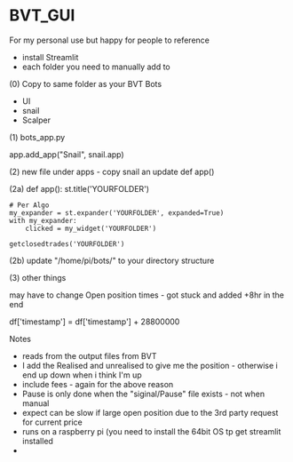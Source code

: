 # BVT_GUI

For my personal use but happy for people to reference 

* install Streamlit
* each folder you need to manually add to 

(0) Copy to same folder as your BVT Bots 


- UI
- snail
- Scalper



(1) bots_app.py 



app.add_app("Snail", snail.app)



(2) new file under apps - copy snail an update def app()

(2a) def app():
    st.title('YOURFOLDER')

    # Per Algo
    my_expander = st.expander('YOURFOLDER', expanded=True)
    with my_expander:
        clicked = my_widget('YOURFOLDER')

    getclosedtrades('YOURFOLDER')


(2b) update "/home/pi/bots/" to your directory structure 


(3) other things

may have to change Open position times - got stuck and added +8hr in the end 

df['timestamp'] = df['timestamp'] + 28800000

Notes

* reads from the output files from BVT
* I add the Realised and unrealised to give me the position - otherwise i end up down when i think I'm up
* include fees - again for the above reason
* Pause is only done when the "siginal/Pause" file exists - not when manual
* expect can be slow if large open position due to the 3rd party request for current price 
* runs on a raspberry pi (you need to install the 64bit OS tp get streamlit installed 
*  


